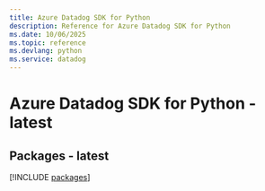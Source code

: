 ```yaml
---
title: Azure Datadog SDK for Python
description: Reference for Azure Datadog SDK for Python
ms.date: 10/06/2025
ms.topic: reference
ms.devlang: python
ms.service: datadog
---
```

# Azure Datadog SDK for Python - latest
## Packages - latest
[!INCLUDE [packages](datadog-index.md)]